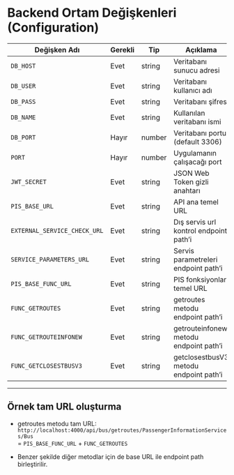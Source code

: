 # Backend Ortam Değişkenleri (Configuration)

| Değişken Adı               | Gerekli | Tip     | Açıklama                                         | Örnek / Tam URL Örneği                                                |
|----------------------------|---------|---------|-------------------------------------------------|-----------------------------------------------------------------------|
| `DB_HOST`                  | Evet    | string  | Veritabanı sunucu adresi                         | localhost                                                             |
| `DB_USER`                  | Evet    | string  | Veritabanı kullanıcı adı                         | root                                                                  |
| `DB_PASS`                  | Evet    | string  | Veritabanı şifresi                               | "Mine123."                                                            |
| `DB_NAME`                  | Evet    | string  | Kullanılan veritabanı ismi                       | krediler                                                             |
| `DB_PORT`                  | Hayır   | number  | Veritabanı portu (default 3306)                  | 3306                                                                  |
| `PORT`                     | Hayır   | number  | Uygulamanın çalışacağı port                       | 32807                                                                 |
| `JWT_SECRET`               | Evet    | string  | JSON Web Token gizli anahtarı                    | benimCokGizliAnahtarim123                                             |
| `PIS_BASE_URL`             | Evet    | string  | API ana temel URL                                 | http://localhost:4000/api                                             |
| `EXTERNAL_SERVICE_CHECK_URL`| Evet   | string  | Dış servis url  kontrol endpoint path’i                | /disservis/success/urlkontrol                                         |
| `SERVICE_PARAMETERS_URL`   | Evet    | string  | Servis parametreleri endpoint path’i             | /params/api/params                                                    |
| `PIS_BASE_FUNC_URL`        | Evet    | string  | PIS fonksiyonları temel URL                       | http://localhost:4000/api/bus                                         |
| `FUNC_GETROUTES`           | Evet    | string  | getroutes metodu endpoint path’i                  | /getroutes/PassengerInformationServices/Bus                           |
| `FUNC_GETROUTEINFONEW`     | Evet    | string  | getrouteinfonew metodu endpoint path’i            | /getroutesInfonew/PassengerInformationServices/Bus                    |
| `FUNC_GETCLOSESTBUSV3`     | Evet    | string  | getclosestbusV3 metodu endpoint path’i            | /getclosestbusV3/PassengerInformationServices/Bus                     |

---

## Örnek tam URL oluşturma

- getroutes metodu tam URL:  
`http://localhost:4000/api/bus/getroutes/PassengerInformationServices/Bus`  
= `PIS_BASE_FUNC_URL` + `FUNC_GETROUTES`

- Benzer şekilde diğer metodlar için de base URL ile endpoint path birleştirilir.

